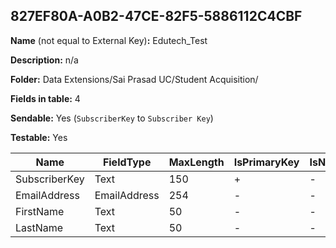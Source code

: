 ## 827EF80A-A0B2-47CE-82F5-5886112C4CBF

**Name** (not equal to External Key)**:** Edutech_Test

**Description:** n/a

**Folder:** Data Extensions/Sai Prasad UC/Student Acquisition/

**Fields in table:** 4

**Sendable:** Yes (`SubscriberKey` to `Subscriber Key`)

**Testable:** Yes

| Name | FieldType | MaxLength | IsPrimaryKey | IsNullable | DefaultValue |
| --- | --- | --- | --- | --- | --- |
| SubscriberKey | Text | 150 | + | - |  |
| EmailAddress | EmailAddress | 254 | - | - |  |
| FirstName | Text | 50 | - | - |  |
| LastName | Text | 50 | - | - |  |
